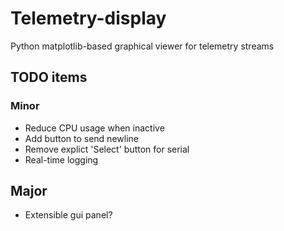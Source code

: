 # Telemetry-display
Python matplotlib-based graphical viewer for telemetry streams

## TODO items
### Minor
* Reduce CPU usage when inactive
* Add button to send newline
* Remove explict 'Select' button for serial
* Real-time logging

## Major
* Extensible gui panel?  
